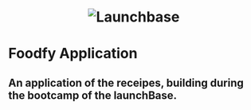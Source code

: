 <h1 align="center">
    <img alt="Launchbase" src="https://storage.googleapis.com/golden-wind/bootcamp-launchbase/logo.png" width="500px" />
</h1>

<h1 align="center>
   <p><img src="https://raw.githubusercontent.com/EvandroGibicoski/foodfy/master/Front%20End/src/assets/logo.png">Foodfy Application</p>
</h1>

 <h2>An application of the receipes, building during the bootcamp of the launchBase.</h2>
